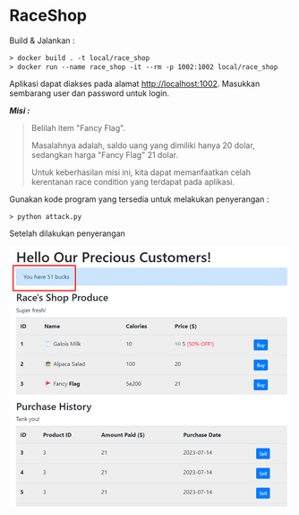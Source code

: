 # RaceShop

Build & Jalankan :

```
> docker build . -t local/race_shop
> docker run --name race_shop -it --rm -p 1002:1002 local/race_shop
```

Aplikasi dapat diakses pada alamat [http://localhost:1002](http://localhost:1002). Masukkan sembarang user dan password untuk login. 

***Misi :***

> Belilah item "Fancy Flag". 
> 
> Masalahnya adalah, saldo uang yang dimiliki hanya 20 dolar, sedangkan harga "Fancy Flag" 21 dolar. 
> 
> Untuk keberhasilan misi ini, kita dapat memanfaatkan celah kerentanan race condition yang terdapat pada aplikasi.


Gunakan kode program yang tersedia untuk melakukan penyerangan :

```
> python attack.py
```

Setelah dilakukan penyerangan

![Result](image.png "The result")